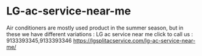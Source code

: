 # LG-ac-service-near-me
Air conditioners are mostly used product in the summer season, but in these we have different variations : LG ac service near me click to call us : 9133393345,9133393346 https://lgsplitacservice.com/lg-ac-service-near-me/
